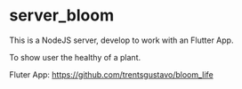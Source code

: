 # server_bloom

This is a NodeJS server, develop to work with an Flutter App.

To show user the healthy of a plant.

Fluter App: https://github.com/trentsgustavo/bloom_life
